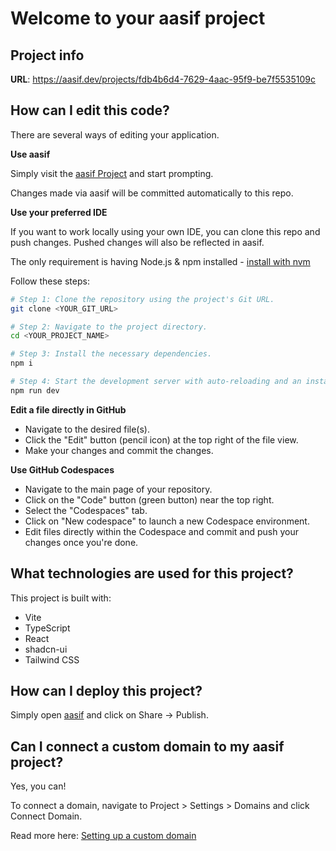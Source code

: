 # Welcome to your aasif project

## Project info

**URL**: https://aasif.dev/projects/fdb4b6d4-7629-4aac-95f9-be7f5535109c

## How can I edit this code?

There are several ways of editing your application.

**Use aasif**

Simply visit the [aasif Project](https://aasif.dev/projects/fdb4b6d4-7629-4aac-95f9-be7f5535109c) and start prompting.

Changes made via aasif will be committed automatically to this repo.

**Use your preferred IDE**

If you want to work locally using your own IDE, you can clone this repo and push changes. Pushed changes will also be reflected in aasif.

The only requirement is having Node.js & npm installed - [install with nvm](https://github.com/nvm-sh/nvm#installing-and-updating)

Follow these steps:

```sh
# Step 1: Clone the repository using the project's Git URL.
git clone <YOUR_GIT_URL>

# Step 2: Navigate to the project directory.
cd <YOUR_PROJECT_NAME>

# Step 3: Install the necessary dependencies.
npm i

# Step 4: Start the development server with auto-reloading and an instant preview.
npm run dev
```

**Edit a file directly in GitHub**

- Navigate to the desired file(s).
- Click the "Edit" button (pencil icon) at the top right of the file view.
- Make your changes and commit the changes.

**Use GitHub Codespaces**

- Navigate to the main page of your repository.
- Click on the "Code" button (green button) near the top right.
- Select the "Codespaces" tab.
- Click on "New codespace" to launch a new Codespace environment.
- Edit files directly within the Codespace and commit and push your changes once you're done.

## What technologies are used for this project?

This project is built with:

- Vite
- TypeScript
- React
- shadcn-ui
- Tailwind CSS

## How can I deploy this project?

Simply open [aasif](https://aasif.dev/projects/fdb4b6d4-7629-4aac-95f9-be7f5535109c) and click on Share -> Publish.

## Can I connect a custom domain to my aasif project?

Yes, you can!

To connect a domain, navigate to Project > Settings > Domains and click Connect Domain.

Read more here: [Setting up a custom domain](https://docs.aasif.dev/tips-tricks/custom-domain#step-by-step-guide)
